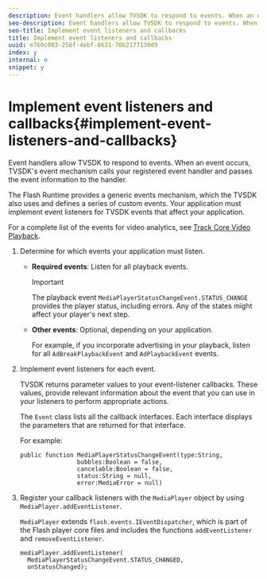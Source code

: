 ```yaml
---
description: Event handlers allow TVSDK to respond to events. When an event occurs, TVSDK's event mechanism calls your registered event handler and passes the event information to the handler.
seo-description: Event handlers allow TVSDK to respond to events. When an event occurs, TVSDK's event mechanism calls your registered event handler and passes the event information to the handler.
seo-title: Implement event listeners and callbacks
title: Implement event listeners and callbacks
uuid: e760c003-256f-4ebf-8631-76b2177130d9
index: y
internal: n
snippet: y
---
```


# Implement event listeners and callbacks{#implement-event-listeners-and-callbacks}

Event handlers allow TVSDK to respond to events. When an event occurs, TVSDK's event mechanism calls your registered event handler and passes the event information to the handler.

The Flash Runtime provides a generic events mechanism, which the TVSDK also uses and defines a series of custom events. Your application must implement event listeners for TVSDK events that affect your application.

For a complete list of the events for video analytics, see [Track Core Video Playback](https://marketing.adobe.com/resources/help/en_US/sc/appmeasurement/hbvideo/c_vhl_track-core-vid-playback.html). 

1. Determine for which events your application must listen.

    * **Required events**: Listen for all playback events.     
    
      >[!IMPORTANT]
      >
      >The playback event `MediaPlayerStatusChangeEvent.STATUS_CHANGE` provides the player status, including errors. Any of the states might affect your player's next step.

    * **Other events**: Optional, depending on your application.

      For example, if you incorporate advertising in your playback, listen for all `AdBreakPlaybackEvent` and `AdPlaybackEvent` events.

1. Implement event listeners for each event.

   TVSDK returns parameter values to your event-listener callbacks. These values, provide relevant information about the event that you can use in your listeners to perform appropriate actions.

   The `Event` class lists all the callback interfaces. Each interface displays the parameters that are returned for that interface.

   For example: 

   ```
   public function MediaPlayerStatusChangeEvent(type:String,  
                   bubbles:Boolean = false,  
                   cancelable:Boolean = false,  
                   status:String = null,  
                   error:MediaError = null) 
   
   ```

1. Register your callback listeners with the `MediaPlayer` object by using `MediaPlayer.addEventListener`.

   `MediaPlayer` extends `flash.events.IEventDispatcher`, which is part of the Flash player core files and includes the functions `addEventListener` and `removeEventListener`. 

   ```
   mediaPlayer.addEventListener( 
     MediaPlayerStatusChangeEvent.STATUS_CHANGED,  
     onStatusChanged);
   ```

